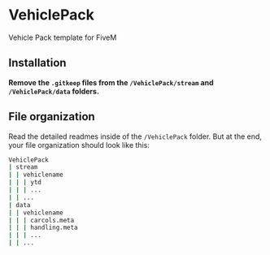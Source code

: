 # VehiclePack

Vehicle Pack template for FiveM

## Installation

**Remove the `.gitkeep` files from the `/VehiclePack/stream` and `/VehiclePack/data` folders.**

## File organization

Read the detailed readmes inside of the `/VehiclePack` folder.
But at the end, your file organization should look like this:

```cmd
VehiclePack
| stream
| | vehiclename
| | | ytd
| | | ...
| | ...
| data
| | vehiclename
| | | carcols.meta
| | | handling.meta
| | | ...
| | ...
```

